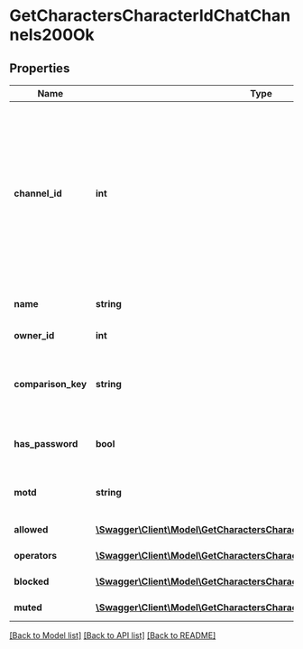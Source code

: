 # GetCharactersCharacterIdChatChannels200Ok

## Properties
Name | Type | Description | Notes
------------ | ------------- | ------------- | -------------
**channel_id** | **int** | Unique channel ID. Always negative for player-created channels. Permanent (CCP created) channels have a positive ID, but don&#39;t appear in the API | 
**name** | **string** | Displayed name of channel | 
**owner_id** | **int** | owner_id integer | 
**comparison_key** | **string** | Normalized, unique string used to compare channel names | 
**has_password** | **bool** | If this is a password protected channel | 
**motd** | **string** | Message of the day for this channel | 
**allowed** | [**\Swagger\Client\Model\GetCharactersCharacterIdChatChannelsAllowed[]**](GetCharactersCharacterIdChatChannelsAllowed.md) | allowed array | 
**operators** | [**\Swagger\Client\Model\GetCharactersCharacterIdChatChannelsOperator[]**](GetCharactersCharacterIdChatChannelsOperator.md) | operators array | 
**blocked** | [**\Swagger\Client\Model\GetCharactersCharacterIdChatChannelsBlocked[]**](GetCharactersCharacterIdChatChannelsBlocked.md) | blocked array | 
**muted** | [**\Swagger\Client\Model\GetCharactersCharacterIdChatChannelsMuted[]**](GetCharactersCharacterIdChatChannelsMuted.md) | muted array | 

[[Back to Model list]](../README.md#documentation-for-models) [[Back to API list]](../README.md#documentation-for-api-endpoints) [[Back to README]](../README.md)


